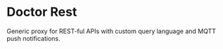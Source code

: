 # Doctor Rest
Generic proxy for REST-ful APIs with custom query language and MQTT push notifications.
